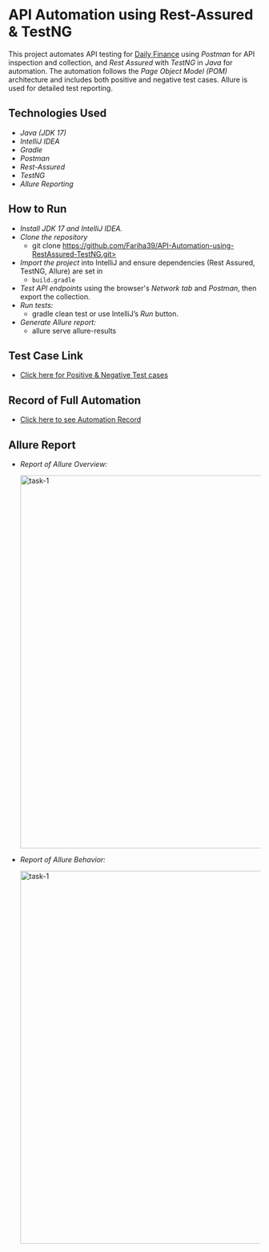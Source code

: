 # API Automation using Rest-Assured & TestNG

This project automates API testing for [Daily Finance](https://dailyfinance.roadtocareer.net/) using *Postman* for API inspection and collection, and *Rest Assured* with *TestNG* in *Java* for automation. The automation follows the *Page Object Model (POM)* architecture and includes both positive and negative test cases. Allure is used for detailed test reporting.

## Technologies Used

- *Java (JDK 17)*
- *IntelliJ IDEA*
- *Gradle*
- *Postman*
- *Rest-Assured*
- *TestNG*
- *Allure Reporting*

## How to Run

- *Install JDK 17 and IntelliJ IDEA.*   
- *Clone the repository*  
   - git clone https://github.com/Fariha39/API-Automation-using-RestAssured-TestNG.git>
- *Import the project* into IntelliJ and ensure dependencies (Rest Assured, TestNG, Allure) are set in
  - `build.gradle `
- *Test API endpoints* using the browser's *Network tab* and *Postman*, then export the collection.
- *Run tests:*  
   - gradle clean test or use IntelliJ’s *Run* button. 
- *Generate Allure report:*
   - allure serve allure-results 
  
## Test Case Link

   - [Click here for Positive & Negative Test cases](https://docs.google.com/spreadsheets/d/1fZM4tOQbZhE1w_9hFhAuvZiTKcZXUdOt/edit?usp=sharing&ouid=109576212916114956751&rtpof=true&sd=true) 


## Record of Full Automation 

   - [Click here to see Automation Record](https://drive.google.com/file/d/1-1heTJl4hmBBld0EiTpk2_6uCFj1ofe2/view?usp=sharing)

## Allure Report 
   
- *Report of Allure Overview:*

  <img width="744" alt="task-1" src="https://github.com/user-attachments/assets/d951427a-567a-41d0-84ca-cd8401438945" />
  

- *Report of Allure Behavior:*

  <img width="744" alt="task-1" src="https://github.com/user-attachments/assets/8d162278-89d5-418e-a953-61ed33e274a4" />
